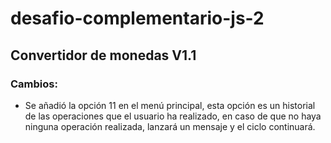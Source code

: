 # desafio-complementario-js-2

## Convertidor de monedas V1.1

### Cambios:

- Se añadió la opción 11 en el menú principal, esta opción es un historial de las operaciones que el usuario ha realizado, 
  en caso de que no haya ninguna operación realizada, lanzará un mensaje y el ciclo continuará.

